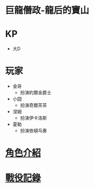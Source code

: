 # 巨龍僭政-龍后的寶山

# KP

* 大D

# 玩家

* 金哥
  * 扮演約爾金爵士
* 小囧
  * 扮演奇爾茶茶
* 涅姆
  * 扮演伊卡洛斯
* 夏勒
  * 扮演依頓乓奏

# [角色介紹](character_intro.md)

# [戰役記錄](campaign_record.md)
